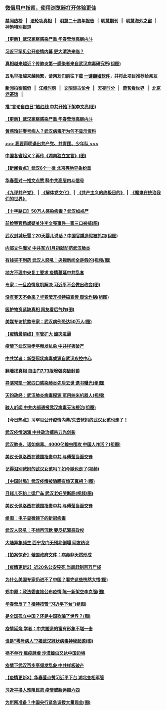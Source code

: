 ### [微信用户指南，使用浏览器打开体验更佳](https://github.com/gfw-breaker/banned-news1/blob/master/indexes/wechat-guide.md?t=0)
#### [禁闻热榜](热点新闻.md?t=0)  &nbsp;&nbsp;|&nbsp;&nbsp; [法轮功真相](https://github.com/gfw-breaker/truth/blob/master/README.md?t=0) &nbsp;&nbsp;|&nbsp;&nbsp; [明慧二十周年报告](https://github.com/gfw-breaker/mh-reports/blob/master/README.md?t=0) &nbsp;&nbsp;|&nbsp;&nbsp;[明慧期刊](https://github.com/gfw-breaker/mh-qikan) &nbsp;&nbsp;|&nbsp;&nbsp; [明慧海外之窗](https://github.com/gfw-breaker/mh-news/blob/master/README.md?t=0) &nbsp;&nbsp;|&nbsp;&nbsp; [神韵特别报道](https://github.com/gfw-breaker/mh-news/blob/master/shenyun.md?t=0)
#### [ 【更新】武汉家庭感染严重 华春莹泄高层内斗](https://github.com/gfw-breaker/banned-news/blob/master/pages/nf4514/n11801312.md)
#### [ 习近平罕见公开疫情内幕 更大清洗来临？](https://github.com/gfw-breaker/banned-news/blob/master/pages/prog1138/a102778299.md)
#### [ 真相越来越近？传肺炎第一感染者来自武汉病毒研究所(组图)](https://github.com/gfw-breaker/banned-news/blob/master/pages/p1/923247.md)
#### 五毛举报越来越频繁，请网友们前往下载 [一键翻墙软件](https://github.com/gfw-breaker/ssr-accounts)，并将此项目推荐给亲友
#### [新闻拍案惊奇](https://github.com/gfw-breaker/banned-news1/blob/master/pages/link4.md) &nbsp;&nbsp;|&nbsp;&nbsp; [江峰时刻](https://github.com/gfw-breaker/banned-news1/blob/master/pages/link4.md) &nbsp;&nbsp;|&nbsp;&nbsp; [文昭谈古论今](https://github.com/gfw-breaker/banned-news1/blob/master/pages/link4.md) &nbsp;&nbsp;|&nbsp;&nbsp; [天亮时分](https://github.com/gfw-breaker/banned-news1/blob/master/pages/link4.md) &nbsp;&nbsp;|&nbsp;&nbsp; [萧茗看世界](https://github.com/gfw-breaker/banned-news1/blob/master/pages/link4.md) &nbsp;&nbsp;|&nbsp;&nbsp; [北京老茶馆](https://github.com/gfw-breaker/banned-news1/blob/master/pages/link4.md) &nbsp;&nbsp;|&nbsp;&nbsp; 
#### [ 推“言论自由日”触红线 中共开始下架李文亮(图)](https://github.com/gfw-breaker/banned-news/blob/master/pages/p1/923267.md)
#### [ 【更新】武汉家庭感染严重 华春莹泄高层内斗](https://github.com/gfw-breaker/banned-news/blob/master/pages/nsc413/n11801312.md)
#### [ 黄燕玲非零号病人？武汉病毒所为何不显示资料](https://github.com/gfw-breaker/banned-news/blob/master/pages/nsc413/n11872240.md)
#### [>>> 我要声明退出共产党、共青团、少年队 <<<](https://github.com/begood0513/goodnews/blob/master/quit/letter.md) 
#### [ 中国各省起义？再传《湖南独立宣言》(图)](https://github.com/gfw-breaker/banned-news/blob/master/pages/p1/923331.md)
#### [ 【新闻看点】武汉6个一律 北京等地异象纷呈](https://github.com/gfw-breaker/banned-news/blob/master/pages/nsc413/n11871818.md)
#### [ 华春莹对一推文点赞 释中共高层内斗信号](https://github.com/gfw-breaker/banned-news/blob/master/pages/nsc413/n11872861.md)
#### [《九评共产党》](https://github.com/begood0513/9ping.md/blob/master/README.md) &nbsp;|&nbsp; [《解体党文化》](../../../../jtdwh.md/blob/master/README.md)  &nbsp;|&nbsp; [《共产主义的终极目的》](../../../../gczydzjmd.md/blob/master/README.md) &nbsp;|&nbsp; [《魔鬼在统治我们的世界》](../../../../mgztzwmdsj.md/blob/master/README.md) 
#### [ 【十字路口】50万人感染病毒？武汉如戒严](https://github.com/gfw-breaker/banned-news/blob/master/pages/nf4514/n11870405.md)
#### [ 前检察官杨斌疑关注李文亮事件一家三口被捕(图)](https://github.com/gfw-breaker/banned-news/blob/master/pages/p1/923340.md)
#### [ 武汉封城玩雪？20天婴儿说话？中国官媒造假被抓包(组图)](https://github.com/gfw-breaker/banned-news/blob/master/pages/p1/923336.md)
#### [ 内部文件曝光 中共军方1月初就防范武汉肺炎](https://github.com/gfw-breaker/banned-news/blob/master/pages/nsc413/n11873529.md)
#### [ 有钱买不到药 武汉人怒吼：央视新闻全是假的(视频/图)](https://github.com/gfw-breaker/banned-news/blob/master/pages/p1/923242.md)
#### [ 地方不理中央复工要求 疫情蔓延中共乱套](https://github.com/gfw-breaker/banned-news/blob/master/pages/nf4514/n11869476.md)
#### [ 专家：一旦疫情危机解决 习近平不会做出改变(图)](https://github.com/gfw-breaker/banned-news/blob/master/pages/p2/923216.md)
#### [ 没有春天不会来？华春莹开推特搞宣传 舆论炸锅(组图)](https://github.com/gfw-breaker/banned-news/blob/master/pages/p1/923246.md)
#### [ 医护物资紧缺真相 网友看后气炸(图)](https://github.com/gfw-breaker/banned-news/blob/master/pages/p1/923319.md)
#### [ 美媒专访抗煞专家：武汉病例恐达50万人(图)](https://github.com/gfw-breaker/banned-news/blob/master/pages/p1/923253.md)
#### [ 【疫情最前线】军管扩大 蝗灾进逼](https://github.com/gfw-breaker/banned-news/blob/master/pages/nf4514/n11873780.md)
#### [ 疫情下武汉百步亭频发乱象 中共样板破产](https://github.com/gfw-breaker/banned-news/blob/master/pages/nf4514/n11871457.md)
#### [ 中共学者：新型冠状病毒或源自武汉疾控中心](https://github.com/gfw-breaker/banned-news/blob/master/pages/nsc413/n11872811.md)
#### [ 翻墙找真相 自由门7.73版增强突破封锁](https://github.com/gfw-breaker/banned-news/blob/master/pages/nf4514/n11869569.md)
#### [ 导演常凯一家四口感染肺炎先后去世 遗书曝光(组图)](https://github.com/gfw-breaker/banned-news/blob/master/pages/p1/923303.md)
#### [ 天钧政经：武汉肺炎病毒探源 军用纳米机器人(视频)](https://github.com/gfw-breaker/banned-news/blob/master/pages/p1/923296.md)
#### [ 骇人听闻 中共内部通报武汉病毒无法根治(组图)](https://github.com/gfw-breaker/banned-news/blob/master/pages/p1/923220.md)
#### [ 【今日热点】习罕见公开疫情内幕/失去爸妈的武汉女孩也走了！](https://github.com/gfw-breaker/banned-news/blob/master/pages/prog204/a102778499.md)
#### [ 武汉疫情汹涌 中共政治搏杀刀光剑影](https://github.com/gfw-breaker/banned-news/blob/master/pages/prog1138/a102777668.md)
#### [ 武汉肺炎、诺如病毒、4000亿蝗虫围攻 中国人咋活？(组图)](https://github.com/gfw-breaker/banned-news/blob/master/pages/p1/923311.md)
#### [ 美议长佩洛西在德国指责中共 与傅莹当面交锋](https://github.com/gfw-breaker/banned-news/blob/master/pages/nf4514/n11872375.md)
#### [ 记得泪别爸妈的武汉女孩吗？如今她也走了(视频)](https://github.com/gfw-breaker/banned-news/blob/master/pages/prog204/a102778370.md)
#### [ 【中国时局】武汉疫情被隐瞒有惊天真相？(图)](https://github.com/gfw-breaker/banned-news/blob/master/pages/p2/923306.md)
#### [ 目睹儿死抬上运尸车 武汉老妇哭断肠(视频/图)](https://github.com/gfw-breaker/banned-news/blob/master/pages/p1/923345.md)
#### [ 美议长佩洛西在德国指责中共 与傅莹当面交锋](https://github.com/gfw-breaker/banned-news/blob/master/pages/nsc413/n11872375.md)
#### [ 组图：电子显微镜下的新冠病毒](https://github.com/gfw-breaker/banned-news/blob/master/pages/nsc413/n11872057.md)
#### [ 武汉人怒吼：不想再沉默 要反抗邪恶政权](https://github.com/gfw-breaker/banned-news/blob/master/pages/nsc413/n11871584.md)
#### [ 大陆异象频生 西宁龙门无预兆倒塌 网友热议](https://github.com/gfw-breaker/banned-news/blob/master/pages/nsc413/n11871150.md)
#### [ 【拍案惊奇】俄国政府文件：病毒非天然形成](https://github.com/gfw-breaker/banned-news/blob/master/pages/nf4514/n11873944.md)
#### [ 【疫情更新2】近20名公安猝死 当局赶制百万尸袋](https://github.com/gfw-breaker/banned-news/blob/master/pages/prog204/a102775451.md)
#### [ 为什么美国专家仍进不了中国？看完这些恍然大悟(图)](https://github.com/gfw-breaker/banned-news/blob/master/pages/p3/923254.md)
#### [ 郑中原：政法委直接公布疫情 陈一新架空李克强(图)](https://github.com/gfw-breaker/banned-news/blob/master/pages/p2/923355.md)
#### [ 华春莹反了？推特按赞“习近平下台”(组图)](https://github.com/gfw-breaker/banned-news/blob/master/pages/p2/923302.md)
#### [ 是全球孤立中国？还是中国欺骗了世界？(图)](https://github.com/gfw-breaker/banned-news/blob/master/pages/p1/923251.md)
#### [ 疫情延烧 学者：中共塑造的富有形象不堪一击](https://github.com/gfw-breaker/banned-news/blob/master/pages/nsc413/n11873070.md)
#### [ 谁是“零号病人”?揭武汉冠状病毒神秘起源(图)](https://github.com/gfw-breaker/banned-news/blob/master/pages/p1/923297.md)
#### [ 祸不单行 瘟疫肆虐 沙漠蝗虫又达中国边境](https://github.com/gfw-breaker/banned-news/blob/master/pages/nsc413/n11872485.md)
#### [ 疫情下武汉百步亭频发乱象 中共样板破产](https://github.com/gfw-breaker/banned-news/blob/master/pages/nsc413/n11871457.md)
#### [ 【疫情更新3】华春莹点赞习近平下台 湖北变相军管](https://github.com/gfw-breaker/banned-news/blob/master/pages/prog204/a102778761.md)
#### [ 习近平换人难阻民怨 疫情威胁远超六四](https://github.com/gfw-breaker/banned-news/blob/master/pages/prog204/a102778309.md)
#### [ 为断网准备？中国央行紧急调拨大量现金(图)](https://github.com/gfw-breaker/banned-news/blob/master/pages/p5/923232.md)
